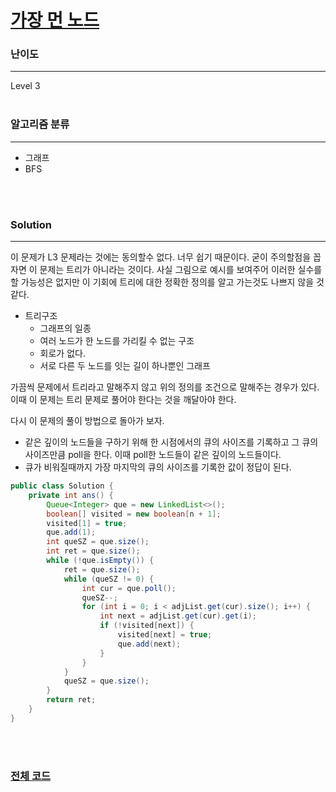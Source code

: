 # [가장 먼 노드](https://programmers.co.kr/learn/courses/30/lessons/49189)

### 난이도

***
Level 3
<br><br>

### 알고리즘 분류

***

* 그래프
* BFS

<br><br>

### Solution

***

이 문제가 L3 문제라는 것에는 동의할수 없다. 너무 쉽기 때문이다. 굳이 주의할점을 꼽자면 이 문제는 트리가 아니라는 것이다. 사실 그림으로 예시를 보여주어 이러한 실수를 할 가능성은 없지만 이 기회에 트리에 대한
정확한 정의를 알고 가는것도 나쁘지 않을 것 같다.

* 트리구조
    * 그래프의 일종
    * 여러 노드가 한 노드를 가리킬 수 없는 구조
    * 회로가 없다.
    * 서로 다른 두 노드를 잇는 길이 하나뿐인 그래프

가끔씩 문제에서 트리라고 말해주지 않고 위의 정의를 조건으로 말해주는 경우가 있다. 이때 이 문제는 트리 문제로 풀어야 한다는 것을 깨달아야 한다.

다시 이 문제의 풀이 방법으로 돌아가 보자.

* 같은 깊이의 노드들을 구하기 위해 한 시점에서의 큐의 사이즈를 기록하고 그 큐의 사이즈만큼 poll을 한다. 이때 poll한 노드들이 같은 깊이의 노드들이다.
* 큐가 비워질때까지 가장 마지막의 큐의 사이즈를 기록한 값이 정답이 된다.

```java
public class Solution {
    private int ans() {
        Queue<Integer> que = new LinkedList<>();
        boolean[] visited = new boolean[n + 1];
        visited[1] = true;
        que.add(1);
        int queSZ = que.size();
        int ret = que.size();
        while (!que.isEmpty()) {
            ret = que.size();
            while (queSZ != 0) {
                int cur = que.poll();
                queSZ--;
                for (int i = 0; i < adjList.get(cur).size(); i++) {
                    int next = adjList.get(cur).get(i);
                    if (!visited[next]) {
                        visited[next] = true;
                        que.add(next);
                    }
                }
            }
            queSZ = que.size();
        }
        return ret;
    }
}
```

<br><br>

### [전체 코드](https://github.com/Jungmin-Seo0527/CodingTest/blob/main/src/dfs_bfs/PGM_가장_먼_노드.java)
